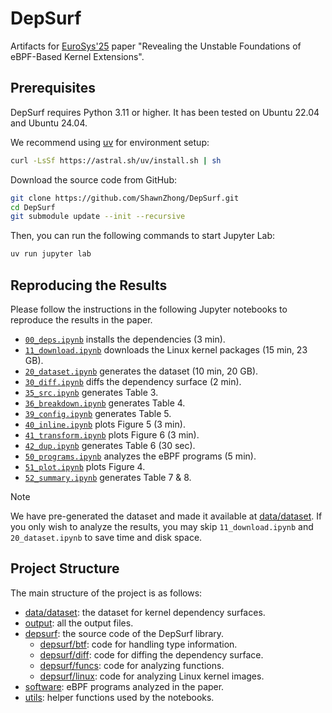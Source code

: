 DepSurf
===


Artifacts for [EuroSys'25](https://2025.eurosys.org/) paper "Revealing the Unstable Foundations of eBPF-Based Kernel Extensions".

## Prerequisites

DepSurf requires Python 3.11 or higher. It has been tested on Ubuntu 22.04 and Ubuntu 24.04.

We recommend using [uv](https://astral.sh/uv/) for environment setup: 

```sh
curl -LsSf https://astral.sh/uv/install.sh | sh
```

Download the source code from GitHub:

```sh
git clone https://github.com/ShawnZhong/DepSurf.git
cd DepSurf
git submodule update --init --recursive
```

Then, you can run the following commands to start Jupyter Lab:

```sh
uv run jupyter lab
```

## Reproducing the Results

Please follow the instructions in the following Jupyter notebooks to reproduce the results in the paper. 

- [`00_deps.ipynb`](./00_deps.ipynb) installs the dependencies (3 min).
- [`11_download.ipynb`](./11_download.ipynb) downloads the Linux kernel packages (15 min, 23 GB). 
- [`20_dataset.ipynb`](./20_dataset.ipynb) generates the dataset (10 min, 20 GB). 
- [`30_diff.ipynb`](./30_diff.ipynb) diffs the dependency surface (2 min).
- [`35_src.ipynb`](./35_src.ipynb) generates Table 3. 
- [`36_breakdown.ipynb`](./36_breakdown.ipynb) generates Table 4.
- [`39_config.ipynb`](./39_config.ipynb) generates Table 5.
- [`40_inline.ipynb`](./40_inline.ipynb) plots Figure 5 (3 min).
- [`41_transform.ipynb`](./41_transform.ipynb) plots Figure 6 (3 min).
- [`42_dup.ipynb`](./42_dup.ipynb) generates Table 6 (30 sec).
- [`50_programs.ipynb`](./50_programs.ipynb) analyzes the eBPF programs (5 min).
- [`51_plot.ipynb`](./51_plot.ipynb) plots Figure 4.
- [`52_summary.ipynb`](./52_summary.ipynb) generates Table 7 & 8.

> [!NOTE]
> We have pre-generated the dataset and made it available at [data/dataset](https://github.com/ShawnZhong/DepSurf-dataset). If you only wish to analyze the results, you may skip `11_download.ipynb` and `20_dataset.ipynb` to save time and disk space.

## Project Structure

The main structure of the project is as follows:

- [data/dataset](https://github.com/ShawnZhong/DepSurf-dataset): the dataset for kernel dependency surfaces.
- [output](./output): all the output files.
- [depsurf](./depsurf): the source code of the DepSurf library.
    - [depsurf/btf](./depsurf/btf): code for handling type information.
    - [depsurf/diff](./depsurf/diff): code for diffing the dependency surface.
    - [depsurf/funcs](./depsurf/funcs): code for analyzing functions.
    - [depsurf/linux](./depsurf/linux): code for analyzing Linux kernel images.
- [software](./software): eBPF programs analyzed in the paper.
- [utils](./utils): helper functions used by the notebooks.

